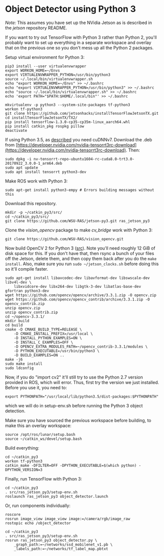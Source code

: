 Object Detector using Python 3
=========================================

_Note:_ This assumes you have set up the NVidia Jetson as is described in the
*jetson* repository README.

If you want to try out TensorFlow with Python 3 rather than Python 2, you'll
probably want to set up everything in a separate workspace and overlay that on
the previous one so you don't mess up all the Python 2 packages.

Setup virtual environment for Python 3:

    pip3 install --user virtualenvwrapper
    export WORKON_HOME=~/Envs
    export VIRTUALENVWRAPPER_PYTHON=/usr/bin/python3
    source ~/.local/bin/virtualenvwrapper.sh
    echo "export WORKON_HOME=~/Envs" >> ~/.bashrc
    echo "export VIRTUALENVWRAPPER_PYTHON=/usr/bin/python3" >> ~/.bashrc
    echo "source ~/.local/bin/virtualenvwrapper.sh" >> ~/.bashrc
    echo 'export PATH="$PATH:$HOME/.local/bin"' >> ~/.bashrc

    mkvirtualenv -p python3 --system-site-packages tf-python3
    workon tf-python3
    git clone https://github.com/jetsonhacks/installTensorFlowJetsonTX.git
    cd installTensorFlowJetsonTX/TX2/
    pip install tensorflow-1.3.0-cp35-cp35m-linux_aarch64.whl
    pip install catkin_pkg rospkg pillow
    deactivate

If using Python 3.5, as
[described](https://devtalk.nvidia.com/default/topic/1027449/jetson-tx2/run-tensorflow-1-3-on-tx2-stuck/post/5226615/)
you need cuDNNv7. Download the .deb from
[https://developer.nvidia.com/nvidia-tensorrt3rc-download](https://developer.nvidia.com/nvidia-tensorrt3rc-download).
Then:

    sudo dpkg -i nv-tensorrt-repo-ubuntu1604-rc-cuda8.0-trt3.0-20170922_3.0.0-1_arm64.deb
    sudo apt update
    sudo apt install tensorrt python3-dev

Make ROS work with Python 3:

    sudo apt-get install python3-empy # Errors building messages without this

Download this repository.

    mkdir -p ~/catkin_py3/src/
    cd ~/catkin_py3/src/
    git clone https://github.com/WSU-RAS/jetson-py3.git ras_jetson_py3

Clone the *vision_opencv* package to make *cv_bridge* work with Python 3:

    git clone https://github.com/WSU-RAS/vision_opencv.git

Now build OpenCV 2 for Python 3
([src](https://www.pyimagesearch.com/2016/10/24/ubuntu-16-04-how-to-install-opencv/)).
Note you'll need roughly 12 GiB of disk space for this. If you don't have that,
then rsync a bunch of your files off the Jetson, delete them, and then copy
them back after you do the `make install`. Also, make sure you run `sudo
~/jetson_clocks.sh` before doing this so it'll compile faster.

    sudo apt-get install libavcodec-dev libavformat-dev libswscale-dev libv4l-dev \
        libxvidcore-dev libx264-dev libgtk-3-dev libatlas-base-dev gfortran python3-dev
    wget https://github.com/opencv/opencv/archive/3.3.1.zip -O opencv.zip
    wget https://github.com/opencv/opencv_contrib/archive/3.3.1.zip -O opencv_contrib.zip
    unzip opencv.zip
    unzip opencv_contrib.zip
    cd ~/opencv-3.3.1/
    mkdir build
    cd build
    cmake -D CMAKE_BUILD_TYPE=RELEASE \
        -D CMAKE_INSTALL_PREFIX=/usr/local \
        -D INSTALL_PYTHON_EXAMPLES=ON \
        -D INSTALL_C_EXAMPLES=OFF \
        -D OPENCV_EXTRA_MODULES_PATH=~/opencv_contrib-3.3.1/modules \
        -D PYTHON_EXECUTABLE=/usr/bin/python3 \
        -D BUILD_EXAMPLES=ON ..
    make -j6
    sudo make install
    sudo ldconfig

Now, if you do "import cv2" it'll still try to use the Python 2.7 version
provided in ROS, which will error. Thus, first try the version we just
installed. Before you use it, you need to:

    export PYTHONPATH="/usr/local/lib/python3.5/dist-packages:$PYTHONPATH"

which we will do in setup-env.sh before running the Python 3 object detection.

Make sure you have sourced the previous workspace before building, to make this
an overlay workspace:

    source /opt/ros/lunar/setup.bash
    source ~/catkin_ws/devel/setup.bash

Build everything:

    cd ~/catkin_py3
    workon tf-python3
    catkin_make -DFILTER=OFF -DPYTHON_EXECUTABLE=$(which python) -DPYTHON_VERSION=3

Finally, run TensorFlow with Python 3:

    cd ~/catkin_py3
    . src/ras_jetson_py3/setup-env.sh
    roslaunch ras_jetson_py3 object_detector.launch

Or, run components individually:

    roscore
    rosrun image_view image_view image:=/camera/rgb/image_raw
    rostopic echo /object_detector

    cd ~/catkin_py3
    . src/ras_jetson_py3/setup-env.sh
    rosrun ras_jetson_py3 object_detector.py \
        _graph_path:=~/networks/ssd_mobilenet_v1.pb \
        _labels_path:=~/networks/tf_label_map.pbtxt

